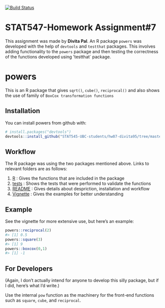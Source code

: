 
<!-- README.md is generated from README.Rmd. Please edit that file -->

[![Build
Status](https://travis-ci.org/vincenzocoia/powers.svg?branch=master)](https://travis-ci.org/vincenzocoia/powers)

# STAT547-Homework Assignment#7

This assignment was made by **Divita Pal**. An R package `powers` was developed with the help of `devtools` and `testthat` packages. This involves adding functionality to the `powers` package and then testing the correctness of the functions developed using 'testthat` package.

# powers

This is an R package that gives `sqrt()`, `cube()`, `reciprocal()` and also shows the use of family of `BoxCox transformation functions` 

## Installation

You can install powers from github with:

``` r
# install.packages("devtools")
devtools::install_github("STAT545-UBC-students/hw07-divita95/tree/master/powers-master", build_vignettes = T)
```

## Workflow

The R package was using the two packages mentioned above. Links to relevant folders are as follows:
1. [R](https://github.com/STAT545-UBC-students/hw07-divita95/tree/master/powers-master/R) : Gives the functions that are included in the package
2. [tests](https://github.com/STAT545-UBC-students/hw07-divita95/tree/master/powers-master/tests) : Shows the tests that were performed to validate the functions
3. [README](https://github.com/STAT545-UBC-students/hw07-divita95/blob/master/powers-master/README.md) : Gives details about despriction, installation and workflow
4. [Vignette](https://github.com/STAT545-UBC-students/hw07-divita95/tree/master/powers-master/vignettes) : Gives the examples for better understanding


## Example

See the vignette for more extensive use, but here’s an example:

``` r
powers::reciprocal(2)
#> [1] 0.5
powers::square(3)
#> [1] 9
powers::boxcox(0,1)
#> [1] -1
```

## For Developers

(Again, I don’t actually intend for anyone to develop this silly
package, but if I did, here’s what I’d write.)

Use the internal `pow` function as the machinery for the front-end
functions such as `square`, `cube`, and `reciprocal`.
